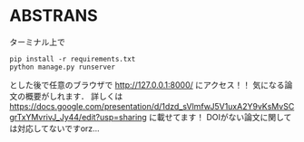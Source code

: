 # ABSTRANS
ターミナル上で
```
pip install -r requirements.txt
python manage.py runserver
```
とした後で任意のブラウザで
http://127.0.0.1:8000/
にアクセス！！
気になる論文の概要がしれます．
詳しくは
https://docs.google.com/presentation/d/1dzd_sVlmfwJ5V1uxA2Y9vKsMvSCgrTxYMvrivJ_Jy44/edit?usp=sharing
に載せてます！
DOIがない論文に関しては対応してないですorz...